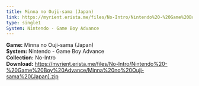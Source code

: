 ```yaml
---
title: Minna no Ouji-sama (Japan)
link: https://myrient.erista.me/files/No-Intro/Nintendo%20-%20Game%20Boy%20Advance/Minna%20no%20Ouji-sama%20(Japan).zip
type: single1
System: Nintendo - Game Boy Advance
---
```

<b>Game:</b> Minna no Ouji-sama (Japan)<br>
<b>System:</b> Nintendo - Game Boy Advance<br>
<b>Collection:</b> No-Intro<br>
<b>Download:</b> https://myrient.erista.me/files/No-Intro/Nintendo%20-%20Game%20Boy%20Advance/Minna%20no%20Ouji-sama%20(Japan).zip